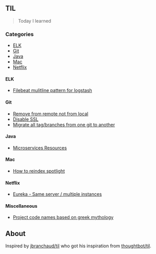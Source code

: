 ## TIL 

> Today I learned


### Categories 

* [ELK](#ELK)
* [Git](#git)
* [Java](#java)
* [Mac](#mac)
* [Netflix](#netflix)

#### ELK

* [Filebeat mulitline pattern for logstash](elk/filebeat-multine.md)

#### Git

* [Remove from remote not from local](git/remote_from_remote.md)
* [Disable SSL](git/disable_ssl.md)
* [Migrate all tag/branches from one git to another](git/from_one_git_to_another.md)

#### Java

* [Microservices Resources](microservices/resources.md)

#### Mac 

* [How to reindex spotlight](mac/how-to-reindex.md)

#### Netflix

* [Eureka - Same server / multiple instances](netflix/multiple-instances.md)


#### Miscellaneous

* [Project code names based on greek mythology](misc/project_code_names.md) 


## About

Inspired by
[jbranchaud/til](https://github.com/jbranchaud/til) who got his inspiration from [thoughtbot/til](https://github.com/thoughtbot/til).
